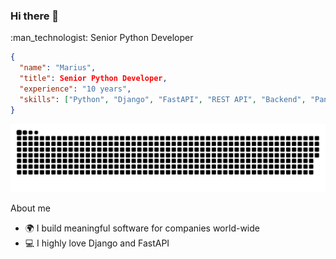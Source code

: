 ### Hi there 👋

<p style="text-align:left;">:man_technologist: Senior Python Developer</p>

```json
{
  "name": "Marius",
  "title": Senior Python Developer,
  "experience": "10 years",
  "skills": ["Python", "Django", "FastAPI", "REST API", "Backend", "Pandas", "AWS", "Docker", "Kubernetes", "Kafka"],
}
```
[![github contribution grid snake animation](https://raw.githubusercontent.com/cmcproject/cmcproject/main/github-contribution-grid-snake.svg)](https://github.com/cmcproject)

About me
- 🌍 I build meaningful software for companies world-wide
- 💻 I highly love Django and FastAPI


